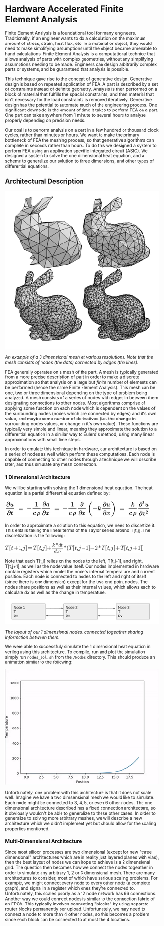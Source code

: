 # Hardware Accelerated Finite Element Analysis

Finite Element Analysis is a foundational tool for many engineers. Traditionally, if an engineer wants to do a calculation on the maximum amount of stress, strain, heat flux, etc. in a material or object, they would need to make simplifying assumptions until the object became amenable to hand calculations. Finite Element Analysis is a computational techniqe that allows analysis of parts with complex geometries, without any simplifying assumptions needing to be made. Engineers can design arbitrarily complex parts or systems, and be guaranteed that analysis is possible. 

This technique gave rise to the concept of generative design. Generative design is based on repeated application of FEA. A part is described by a set of constraints instead of definite geometry. Analysis is then performed on a block of material that fulfills the spacial constraints, and then material that isn't necessary for the load constraints is removed iteratively. Generative design has the potential to automate much of the engineering process. One significant downside is the amount of time it takes to perform FEA on a part. One part can take anywhere from 1 minute to several hours to analyze properly depending on precision needs.

Our goal is to perform analysis on a part in a few hundred or thousand clock cycles, rather than minutes or hours. We want to make the primary bottleneck of FEA the meshing process, so that generative algorithms can complete in seconds rather than hours. To do this we designed a system to perform FEA using an application specific integrated circuit (ASIC). We designed a system to solve the one dimensional heat equation, and a scheme to generalize our solution to three dimensions, and other types of differential equations. 

## Architectural Description

![Mesh](Media/meshExample.png)

*An example of a 3 dimensional mesh at various resolutions. Note that the mesh consists of nodes (the dots) connected by edges (the lines).*

FEA generally operates on a mesh of the part. A mesh is typically generated from a more precise description of part in order to make a discrete approximation so that analysis on a large but *finite* number of elements can be performed (hence the name Finite Element Analysis). This mesh can be one, two or three dimensional depending on the type of problem being analyzed. A mesh consists of a series of nodes with edges in between them designating connections to other nodes. Most algorithms comprise of applying some function on each node which is dependent on the values of the surrounding nodes (nodes which are connected by edges) and it's own value, and maybe some number of derivatives (i.e. the change in surrounding nodes values, or change in it's own value). These functions are typically very simple and linear, meaning they approximate the solution to a differential equation in a similar way to Eulers's method, using many linear approximations with small time steps.

In order to emulate this technique in hardware, our architecture is based on a series of nodes as well which perform these computations. Each node is capable of connecting to other nodes through a technique we will describe later, and thus simulate any mesh connection. 

### 1 Dimensional Architecture

We will be starting with solving the 1 dimensional heat equation. The heat equation is a partial differential equation defined by:

![Heat Equation 1 Dimensional](Media/heatEqn1D.png)

In order to approximate a solution to this equation, we need to discretize it. This entails taking the linear terms of the Taylor series around T[t,j]. The discretization is the following:

![Discrete Heat Equation 1 Dimensional](Media/discreteHeatEqn1D.png)


Note that each T[t,j] relies on the nodes to the left, T[t,j-1], and right, T[t,j+1], as well as the node value itself. Our nodes implemented in hardware contain registers which model the node's internal temperature and current position. Each node is connected to nodes to the left and right of itself (since there is one dimension) except for the two end point nodes. The nodes share positions as well as their internal values, which allows each to calculate *dx* as well as the change in temperature. 

![Node Architecture](Media/nodesLinear.png)

*The layout of our 1 dimensional nodes, connected togeather sharing information between them.*

We were able to successfuly simulate the 1 dimensional heat equation in verilog using this architecture. To compile, run and plot the simulation simply run `nodes_sol.sh` from the `/Nodes` directory. This should produce an animation similar to the following:

![Example Simulation of the 1 Dimensional Heat Equation Using Verilog](Media/exampleSim.gif)

Unfortunately, one problem with this architecture is that it does not scale well. Imagine we have a two dimsensional mesh we would like to simulate. Each node might be connected to 3, 4, 5, or even 6 other nodes. The one dimensional architecture described has a fixed connection architecture, so it obviously wouldn't be able to generalize to these other cases. In order to generalize to solving more arbitrary meshes, we will describe a new architecture which we didn't implement yet but should allow for the scaling properties mentioned. 

### Multi-Dimensional Architecture

Since most siliocn processes are two dimensional (except for new "three dimensional" architectures which are in reality just layered planes with vias), then the best layout of nodes we can hope to achieve is a 2 dimensional grid. The question then becomes how we connect the nodes togeather in order to simulate any arbitrary 1, 2 or 3 dimensional mesh. There are many architectures to consider, most of which have serious scaling problems. For example, we might connect every node to every other node (a complete graph), and signal in a register which ones they're connected to. Unfortunately, this scales poorly as a 12 node network has 66 connections. Another way we could connect nodes is similar to the connection fabric of an FPGA. This typically involves connecting "blocks" by using separate router blocks permanently per upload. Unfortunately, we may need to connect a node to more than 4 other nodes, so this becomes a problem since each block can be connected to at most the 4 locations. 

